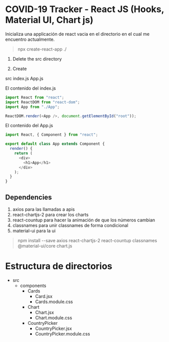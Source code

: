 # COVID-19 Tracker - React JS (Hooks, Material UI, Chart js)

Inicializa una applicación de react vacia en el directorio en el cual me encuentro actualmente.

> npx create-react-app ./

1. Delete the src directory

2. Create

src
index.js
App.js

El contenido del index.js

```js
import React from "react";
import ReactDOM from "react-dom";
import App from "./App";

ReactDOM.render(<App />, document.getElementById("root"));
```

El contenido del App.js

```js
import React, { Component } from "react";

export default class App extends Component {
  render() {
    return (
      <div>
        <h1>App</h1>
      </div>
    );
  }
}
```

## Dependencies

1. axios para las llamadas a apis
2. react-chartjs-2 para crear los charts
3. react-countup para hacer la animación de que los números cambian
4. classnames para unir classnames de forma condicional
5. material-ui para la ui

> npm install --save axios react-chartjs-2 react-countup classnames @material-ui/core chart.js

# Estructura de directorios

- src
  - components
    - Cards
      - Card.jsx
      - Cards.module.css
    - Chart
      - Chart.jsx
      - Chart.module.css
    - CountryPicker
      - CountryPicker.jsx
      - CountryPicker.module.css
